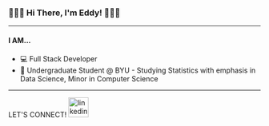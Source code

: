 ### 👋👋👋 Hi There, I'm Eddy! 👋👋👋
---
#### I AM...
 - 💻 Full Stack Developer
 - 🏫 Undergraduate Student @ BYU - Studying Statistics with emphasis in Data Science, Minor in Computer Science


---
LET'S CONNECT!
[<img src='https://cdn.jsdelivr.net/npm/simple-icons@3.0.1/icons/linkedin.svg' alt='linkedin' height='40'>](https://www.linkedin.com/in/eddy-wg-kim/) 
